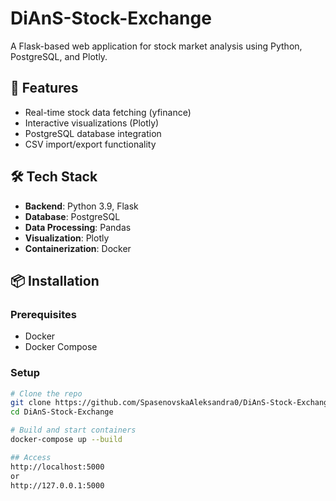 # DiAnS-Stock-Exchange

A Flask-based web application for stock market analysis using Python, PostgreSQL, and Plotly.

## 🚀 Features
- Real-time stock data fetching (yfinance)
- Interactive visualizations (Plotly)
- PostgreSQL database integration
- CSV import/export functionality

## 🛠 Tech Stack
- **Backend**: Python 3.9, Flask
- **Database**: PostgreSQL
- **Data Processing**: Pandas
- **Visualization**: Plotly
- **Containerization**: Docker

## 📦 Installation

### Prerequisites
- Docker
- Docker Compose

### Setup
```bash
# Clone the repo
git clone https://github.com/SpasenovskaAleksandra0/DiAnS-Stock-Exchange.git
cd DiAnS-Stock-Exchange

# Build and start containers
docker-compose up --build

## Access
http://localhost:5000
or
http://127.0.0.1:5000
```